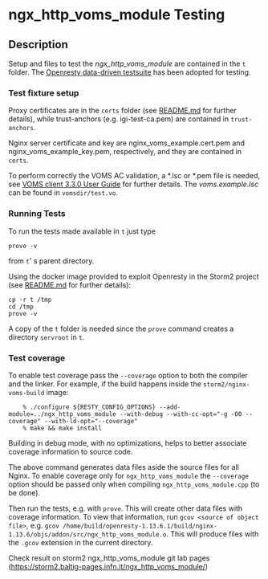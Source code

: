# ngx\_http\_voms\_module Testing 

## Description

Setup and files to test the *ngx\_http\_voms\_module* are contained in the `t` folder. The [Openresty data-driven testsuite](https://openresty.gitbooks.io/programming-openresty/content/testing/) has been adopted for testing.

### Test fixture setup 

Proxy certificates are in the `certs` folder (see [README.md](certs/README.md) for further details), while trust-anchors (e.g. igi-test-ca.pem) are contained in `trust-anchors`. 

Nginx server certificate and key are nginx\_voms\_example.cert.pem and nginx\_voms\_example\_key.pem, respectively, and they are contained in `certs`.

To perform correctly the VOMS AC validation, a \*.lsc or \*.pem file is needed, see [VOMS client 3.3.0 User Guide](http://italiangrid.github.io/voms/documentation/voms-clients-guide/3.0.3/) for further details. The *voms.example.lsc* can be found in `vomsdir/test.vo`.

### Running Tests

To run the tests made available in `t` just type

	prove -v 

from `t`' s parent directory.

Using the docker image provided to exploit Openresty in the Storm2 project (see [README.md](../README.md) for further details):

    cp -r t /tmp
    cd /tmp
    prove -v

A copy of the `t` folder is needed since the `prove` command creates a directory `servroot` in `t`.  

### Test coverage

To enable test coverage pass the `--coverage` option to both the compiler and the linker. For example, if the build happens inside the ``storm2/nginx-voms-build`` image:

```
    % ./configure ${RESTY_CONFIG_OPTIONS} --add-module=../ngx_http_voms_module --with-debug --with-cc-opt="-g -O0 --coverage" --with-ld-opt="--coverage"
    % make && make install
```

Building in debug mode, with no optimizations, helps to better associate coverage information to source code.

The above command generates data files aside the source files for all Nginx. To enable coverage only for ``ngx_http_voms_module`` the ``--coverage`` option should be passed only when compiling ``ngx_http_voms_module.cpp`` (to be done).

Then run the tests, e.g. with `prove`. This will create other data files with coverage information. To view that information, run `gcov <source of object file>`, e.g. `gcov /home/build/openresty-1.13.6.1/build/nginx-1.13.6/objs/addon/src/ngx_http_voms_module.o`. This will produce files with the ``.gcov`` extension in the current directory.

Check result on storm2 ngx_http_voms_module git lab pages (https://storm2.baltig-pages.infn.it/ngx_http_voms_module/)
